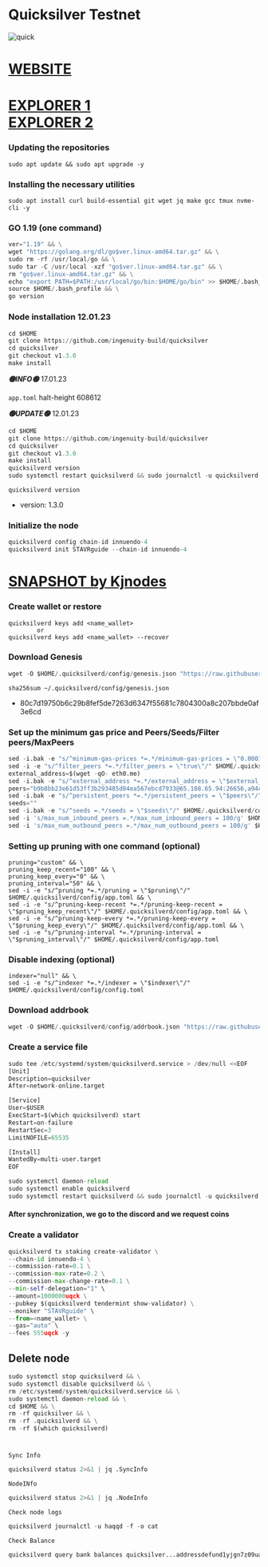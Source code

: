 # Quicksilver  Testnet

![quick](https://user-images.githubusercontent.com/44331529/201520331-711f381d-89ab-4b8b-bab9-114c2b2521bd.png)


[WEBSITE](https://quicksilver.zone/)
=
[EXPLORER 1](https://explorer.stavr.tech/quicksilver/staking) \
[EXPLORER 2](https://testnet.manticore.team/quicksilver/staking)
=
### Updating the repositories  

    sudo apt update && sudo apt upgrade -y

### Installing the necessary utilities

    sudo apt install curl build-essential git wget jq make gcc tmux nvme-cli -y
    
### GO 1.19 (one command)
```python
ver="1.19" && \
wget "https://golang.org/dl/go$ver.linux-amd64.tar.gz" && \
sudo rm -rf /usr/local/go && \
sudo tar -C /usr/local -xzf "go$ver.linux-amd64.tar.gz" && \
rm "go$ver.linux-amd64.tar.gz" && \
echo "export PATH=$PATH:/usr/local/go/bin:$HOME/go/bin" >> $HOME/.bash_profile && \
source $HOME/.bash_profile && \
go version
```
### Node installation 12.01.23
```python
cd $HOME
git clone https://github.com/ingenuity-build/quicksilver
cd quicksilver
git checkout v1.3.0
make install
```
*******🟢INFO🟢******* 17.01.23

`app.toml`
halt-height 608612 

*******🟢UPDATE🟢******* 12.01.23

```python
cd $HOME
git clone https://github.com/ingenuity-build/quicksilver
cd quicksilver
git checkout v1.3.0
make install
quicksilverd version
sudo systemctl restart quicksilverd && sudo journalctl -u quicksilverd -f -o cat
```

`quicksilverd version`
+ version: 1.3.0


### Initialize the node
```java
quicksilverd config chain-id innuendo-4
quicksilverd init STAVRguide --chain-id innuendo-4
```
[SNAPSHOT by Kjnodes](https://services.kjnodes.com/home/testnet/quicksilver/snapshot)
=
### Create wallet or restore
    quicksilverd keys add <name_wallet>
            or
    quicksilverd keys add <name_wallet> --recover

### Download Genesis
```python
wget -O $HOME/.quicksilverd/config/genesis.json "https://raw.githubusercontent.com/ingenuity-build/testnets/main/innuendo/genesis.json"
```
`sha256sum ~/.quicksilverd/config/genesis.json`
 + 80c7d19750b6c29b8fef5de7263d6347f55681c7804300a8c207bbde0af3e6cd

### Set up the minimum gas price and Peers/Seeds/Filter peers/MaxPeers
```python
sed -i.bak -e "s/^minimum-gas-prices *=.*/minimum-gas-prices = \"0.0001uqck\"/;" ~/.quicksilverd/config/app.toml
sed -i -e "s/^filter_peers *=.*/filter_peers = \"true\"/" $HOME/.quicksilverd/config/config.toml
external_address=$(wget -qO- eth0.me)
sed -i.bak -e "s/^external_address *=.*/external_address = \"$external_address:26656\"/" $HOME/.quicksilverd/config/config.toml
peers="b9b8bb23e61d53ff3b293485d04ea567ebcd7933@65.108.65.94:26656,a94cf3e93cec8eef6d67c2972e4af5eae1a118b2@65.108.2.27:26656,926ce3f8ce4cda6f1a5ee97a937a44f59ff28fbf@65.108.13.176:26656"
sed -i.bak -e "s/^persistent_peers *=.*/persistent_peers = \"$peers\"/" $HOME/.quicksilverd/config/config.toml
seeds=""
sed -i.bak -e "s/^seeds =.*/seeds = \"$seeds\"/" $HOME/.quicksilverd/config/config.toml
sed -i 's/max_num_inbound_peers =.*/max_num_inbound_peers = 100/g' $HOME/.quicksilverd/config/config.toml
sed -i 's/max_num_outbound_peers =.*/max_num_outbound_peers = 100/g' $HOME/.quicksilverd/config/config.toml
```


### Setting up pruning with one command (optional)
    pruning="custom" && \
    pruning_keep_recent="100" && \
    pruning_keep_every="0" && \
    pruning_interval="50" && \
    sed -i -e "s/^pruning *=.*/pruning = \"$pruning\"/" $HOME/.quicksilverd/config/app.toml && \
    sed -i -e "s/^pruning-keep-recent *=.*/pruning-keep-recent = \"$pruning_keep_recent\"/" $HOME/.quicksilverd/config/app.toml && \
    sed -i -e "s/^pruning-keep-every *=.*/pruning-keep-every = \"$pruning_keep_every\"/" $HOME/.quicksilverd/config/app.toml && \
    sed -i -e "s/^pruning-interval *=.*/pruning-interval = \"$pruning_interval\"/" $HOME/.quicksilverd/config/app.toml

### Disable indexing (optional)
    indexer="null" && \
    sed -i -e "s/^indexer *=.*/indexer = \"$indexer\"/" $HOME/.quicksilverd/config/config.toml


### Download addrbook
```python
wget -O $HOME/.quicksilverd/config/addrbook.json "https://raw.githubusercontent.com/obajay/nodes-Guides/main/Quicksilver/addrbook.json"
```

### Create a service file
```python
sudo tee /etc/systemd/system/quicksilverd.service > /dev/null <<EOF
[Unit]
Description=quicksilver
After=network-online.target

[Service]
User=$USER
ExecStart=$(which quicksilverd) start
Restart=on-failure
RestartSec=3
LimitNOFILE=65535

[Install]
WantedBy=multi-user.target
EOF
```
```python    
sudo systemctl daemon-reload
sudo systemctl enable quicksilverd
sudo systemctl restart quicksilverd && sudo journalctl -u quicksilverd -f -o cat
```

#### After synchronization, we go to the discord and we request coins

### Create a validator
```python
quicksilverd tx staking create-validator \
--chain-id innuendo-4 \
--commission-rate=0.1 \
--commission-max-rate=0.2 \
--commission-max-change-rate=0.1 \
--min-self-delegation="1" \
--amount=1000000uqck \
--pubkey $(quicksilverd tendermint show-validator) \
--moniker "STAVRguide" \
--from=<name_wallet> \
--gas="auto" \
--fees 555uqck -y
```    

## Delete node
```python
sudo systemctl stop quicksilverd && \
sudo systemctl disable quicksilverd && \
rm /etc/systemd/system/quicksilverd.service && \
sudo systemctl daemon-reload && \
cd $HOME && \
rm -rf quicksilver && \
rm -rf .quicksilverd && \
rm -rf $(which quicksilverd)
```

#

`Sync Info`
```python
quicksilverd status 2>&1 | jq .SyncInfo
```
`NodeINfo`
```python
quicksilverd status 2>&1 | jq .NodeInfo
```
`Check node logs`
```python
quicksilverd journalctl -u haqqd -f -o cat
```
`Check Balance`
```python
quicksilverd query bank balances quicksilver...addressdefund1yjgn7z09ua9vms259j
```
